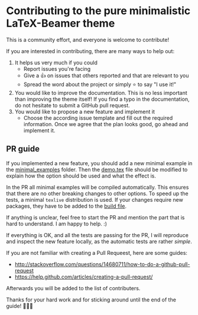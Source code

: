 # Contributing to the pure minimalistic LaTeX-Beamer theme
This is a community effort, and everyone is welcome to contribute!

If you are interested in contributing, there are many ways to help out:
1. It helps us very much if you could
   - Report issues you're facing
   - Give a :+1: on issues that others reported and that are relevant to you
   - Spread the word about the project or simply :star: to say "I use it!"
2. You would like to improve the documentation. This is no less important than improving the theme itself!
If you find a typo in the documentation, do not hesitate to submit a GitHub pull request.
3. You would like to propose a new feature and implement it
   - Choose the according issue template and fill out the required information. Once we agree that the plan looks good,
   go ahead and implement it.

## PR guide
If you implemented a new feature, you should add a new minimal example
in the [minimal_examples](./minimal_examples/) folder.
Then the [demo.tex](demo.tex) file should be modified to explain
how the option should be used and what the effect is.

In the PR all minimal examples will be compiled automatically. 
This ensures that there are no other
breaking changes to other options. To speed up the tests, a minimal `texlive` distribution is used. If your changes
require new packages, they have to be added to the 
[build file](.github/workflows/build.yml).

If anything is unclear, feel free to start the PR and mention the part that is hard to understand. I am happy to help. :)

If everything is OK, and all the tests are passing for the PR, I will reproduce and inspect the new feature locally,
as the automatic tests are rather *simple*. 

If you are not familiar with creating a Pull Requeest, here are some guides:
- http://stackoverflow.com/questions/14680711/how-to-do-a-github-pull-request
- https://help.github.com/articles/creating-a-pull-request/

Afterwards you will be added to the list of contributers.

Thanks for your hard work and for sticking around until 
the end of the guide! :tada::tada::tada:
